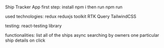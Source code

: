 Ship Tracker App
first step:
install npm i
then run npm run

used technologies:
redux
reduxjs toolkit
RTK Query
TailwindCSS

testing:
react-testing library

functionalities: 
list all of the ships
async searching by owners
one particular ship details on click